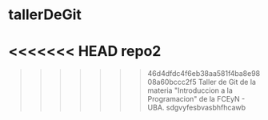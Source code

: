 # tallerDeGit
<<<<<<< HEAD
repo2
=======
>>>>>>> 46d4dfdc4f6eb38aa581f4ba8e9808a60bccc2f5
Taller de Git de la materia "Introduccion a la Programacion" de la FCEyN - UBA.
sdgvyfesbvasbhfhcawb